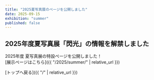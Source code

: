 ```yaml
---
title: "2025夏写真展のページを公開しました"
date: 2025-09-15
exhibition: "summer"
published: false
---
```


## 2025年度夏写真展「閃光」の情報を解禁しました

2025年度 夏写真展の特設ページを公開しました！  
[展示ページはこちら]({{ "/2025/summer/" | relative_url }})

[トップへ戻る]({{ "/" | relative_url }})
